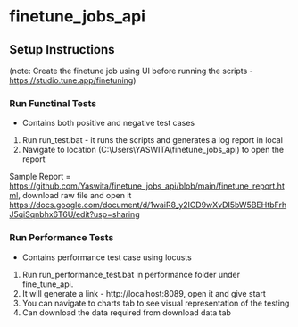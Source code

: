 # finetune_jobs_api

## Setup Instructions
(note: Create the finetune job using UI before running the scripts - https://studio.tune.app/finetuning)

### Run Functinal Tests 
- Contains both positive and negative test cases
1. Run run_test.bat - it runs the scripts and generates a log report in local
2. Navigate to location (C:\Users\YASWITA\finetune_jobs_api) to open the report 

Sample Report = https://github.com/Yaswita/finetune_jobs_api/blob/main/finetune_report.html, download raw file and open it 
              https://docs.google.com/document/d/1waiR8_y2ICD9wXvDI5bW5BEHtbFrhJ5qiSqnbhx6T6U/edit?usp=sharing

### Run Performance Tests
- Contains performance test case using locusts
1. Run run_performance_test.bat in performance folder under fine_tune_api.
2. It will generate a link - http://localhost:8089, open it and give start 
3. You can navigate to charts tab to see visual representation of the testing
4. Can download the data required from download data tab



